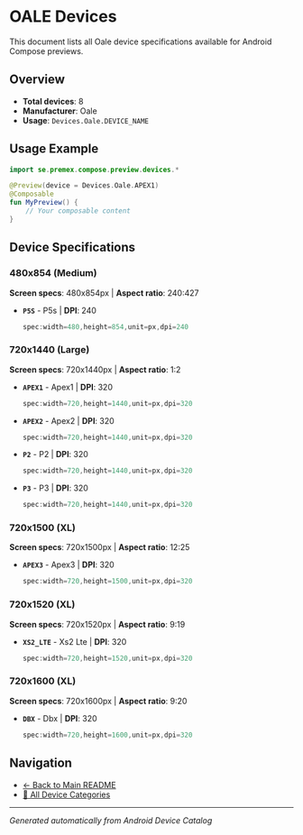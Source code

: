 # OALE Devices

This document lists all Oale device specifications available for Android Compose previews.

## Overview

- **Total devices**: 8
- **Manufacturer**: Oale
- **Usage**: `Devices.Oale.DEVICE_NAME`

## Usage Example

```kotlin
import se.premex.compose.preview.devices.*

@Preview(device = Devices.Oale.APEX1)
@Composable
fun MyPreview() {
    // Your composable content
}
```

## Device Specifications

### 480x854 (Medium)

**Screen specs**: 480x854px | **Aspect ratio**: 240:427

- **`P5S`** - P5s | **DPI**: 240
  ```kotlin
  spec:width=480,height=854,unit=px,dpi=240
  ```

### 720x1440 (Large)

**Screen specs**: 720x1440px | **Aspect ratio**: 1:2

- **`APEX1`** - Apex1 | **DPI**: 320
  ```kotlin
  spec:width=720,height=1440,unit=px,dpi=320
  ```

- **`APEX2`** - Apex2 | **DPI**: 320
  ```kotlin
  spec:width=720,height=1440,unit=px,dpi=320
  ```

- **`P2`** - P2 | **DPI**: 320
  ```kotlin
  spec:width=720,height=1440,unit=px,dpi=320
  ```

- **`P3`** - P3 | **DPI**: 320
  ```kotlin
  spec:width=720,height=1440,unit=px,dpi=320
  ```

### 720x1500 (XL)

**Screen specs**: 720x1500px | **Aspect ratio**: 12:25

- **`APEX3`** - Apex3 | **DPI**: 320
  ```kotlin
  spec:width=720,height=1500,unit=px,dpi=320
  ```

### 720x1520 (XL)

**Screen specs**: 720x1520px | **Aspect ratio**: 9:19

- **`XS2_LTE`** - Xs2 Lte | **DPI**: 320
  ```kotlin
  spec:width=720,height=1520,unit=px,dpi=320
  ```

### 720x1600 (XL)

**Screen specs**: 720x1600px | **Aspect ratio**: 9:20

- **`DBX`** - Dbx | **DPI**: 320
  ```kotlin
  spec:width=720,height=1600,unit=px,dpi=320
  ```

## Navigation

- [← Back to Main README](../../README.md)
- [📱 All Device Categories](../README.md)

---
*Generated automatically from Android Device Catalog*
